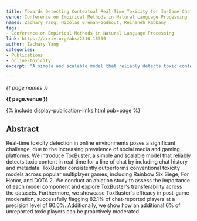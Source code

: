 ```yaml
---
title: Towards Detecting Contextual Real-Time Toxicity for In-Game Chat
venue: Conference on Empirical Methods in Natural Language Processing
names: Zachary Yang, Nicolas Grenan-Godbout, Reihaneh Rabbany
tags:
- Conference on Empirical Methods in Natural Language Processing
link: https://arxiv.org/abs/2310.18330
author: Zachary Yang
categories: 
- Publications
- online-toxicity
excerpt: "A simple and scalable model that reliably detects toxic content in real-time for a line of chat by including chat history and metadata. ToxBuster consistently outperforms conventional toxicity models across popular multiplayer games, including Rainbow Six Siege, For Honor, and DOTA 2. We conduct an ablation study to assess the importance of each model component and explore ToxBuster’s transferability across the datasets. Furthermore, we showcase ToxBuster’s efficacy in post-game moderation, successfully flagging 82.1% of chat-reported players at a precision level of 90.0%. Additionally, we show how an additional 6% of unreported toxic players can be proactively moderated."

---
```


*{{ page.names }}*

**{{ page.venue }}**

{% include display-publication-links.html pub=page %}

## Abstract

Real-time toxicity detection in online environments poses a significant challenge, due to the increasing prevalence of social media and gaming platforms. We introduce ToxBuster, a simple and scalable model that reliably detects toxic content in real-time for a line of chat by including chat history and metadata. ToxBuster consistently outperforms conventional toxicity models across popular multiplayer games, including Rainbow Six Siege, For Honor, and DOTA 2. We conduct an ablation study to assess the importance of each model component and explore ToxBuster's transferability across the datasets. Furthermore, we showcase ToxBuster's efficacy in post-game moderation, successfully flagging 82.1% of chat-reported players at a precision level of 90.0%. Additionally, we show how an additional 6% of unreported toxic players can be proactively moderated.